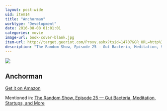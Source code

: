 ```yaml
---
layout: post-wide
uid: item14
title: "Anchorman"
worktype: "Development"
date: 2016-08-08 01:01:01
categories: movie
image-url: book-cover-blank.jpg
item-url: http://target.georiot.com/Proxy.ashx?tsid=14707&GR_URL=http%3A%2F%2Fwww.amazon.com%2FAnchorman-Legend-Burgundy-Will-Ferrell%2Fdp%2FB008LXZFH6%2F
description: "The Random Show, Episode 25 — Gut Bacteria, Meditation, Startups, and More"
---
```

<a href="http://target.georiot.com/Proxy.ashx?tsid=14707&GR_URL=http%3A%2F%2Fwww.amazon.com%2FAnchorman-Legend-Burgundy-Will-Ferrell%2Fdp%2FB008LXZFH6%2F" target="blank"><img src="../../../../img/thumbs/book-cover-blank.jpg" class="prod-img"></a>
<h2>Anchorman</h2>
<p><a href="http://target.georiot.com/Proxy.ashx?tsid=14707&GR_URL=http%3A%2F%2Fwww.amazon.com%2FAnchorman-Legend-Burgundy-Will-Ferrell%2Fdp%2FB008LXZFH6%2F" target="blank">Get it on Amazon</a><p>
<p>Mentioned in: <a href="http://fourhourworkweek.com/2014/08/22/the-random-show-episode-25-gut-bacteria-meditation-startups-and-more/" target="blank">The Random Show, Episode 25 — Gut Bacteria, Meditation, Startups, and More</a></p>
